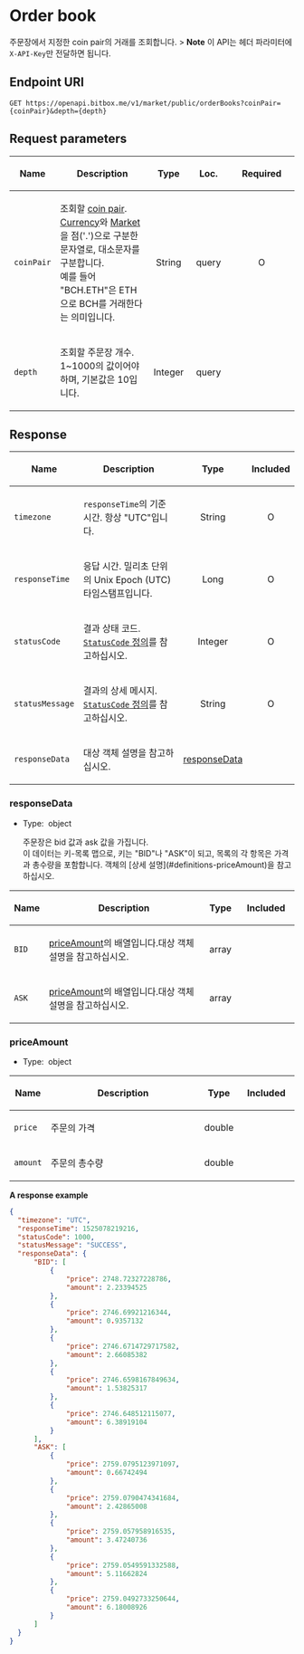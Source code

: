 # Order book

주문장에서 지정한 coin pair의 거래를 조회합니다. \> **Note** 이 API는 헤더 파라미터에 `X-API-Key`만 전달하면 됩니다.

## Endpoint URI

    GET https://openapi.bitbox.me/v1/market/public/orderBooks?coinPair={coinPair}&depth={depth}

## Request parameters

<table>

<colgroup>

<col style="width: 12%">

<col style="width: 36%">

<col style="width: 12%">

<col style="width: 15%">

<col style="width: 25%">

</colgroup>

<thead>

<tr class="header">

<th>

<strong>Name</strong>

</th>

<th>

<strong>Description</strong>

</th>

<th style="text-align: center;">

<strong>Type</strong>

</th>

<th style="text-align: center;">

<strong>Loc.</strong>

</th>

<th style="text-align: center;">

<strong>Required</strong>

</th>

</tr>

</thead>

<tbody>

<tr>

<td>

`coinPair`

</td>

<td>

조회할 [coin pair](../../5_Terms.md#coin-pair). [Currency](../../5_Terms.md#currency-for-coin-trading)와 [Market](../../5_Terms.md#market-for-coin-trading)을 점('.')으로 구분한 문자열로, 대소문자를 구분합니다.<br/>
예를 들어 "BCH.ETH"은 ETH으로 BCH를 거래한다는 의미입니다.

</td>

<td style="text-align: center;">

<span class="nowrap">String</span>

</td>

<td style="text-align: center;">

<span class="nowrap">query<span>

</td>

<td style="text-align: center;">

O

</td>

</tr>

<tr>

<td>

`depth`

</td>

<td>

조회할 주문장 개수. 1~1000의 값이어야 하며, 기본값은 10입니다.

</td>

<td style="text-align: center;">

<span class="nowrap">Integer</span>

</td>

<td style="text-align: center;">

<span class="nowrap">query<span>

</td>

<td style="text-align: center;">

 

</td>

</tr>

</tbody>

</table>

<!-- | Name | Description | Type | Loc. | Required |
|---|---|---|---|---|| `coinPair` |  조회할 [coin pair](../../5_Terms.md#coin-pair). [Currency](../../5_Terms.md#currency-for-coin-trading)와 [Market](../../5_Terms.md#market-for-coin-trading)을 점(\'.\')으로 구분한 문자열로, 대소문자를 구분합니다.<br/>
예를 들어 \"BCH.ETH\"은 ETH으로 BCH를 거래한다는 의미입니다. | <span class="nowrap">String</span> | query |  O  || `depth` |  조회할 주문장 개수. 1\~1000의 값이어야 하며, 기본값은 10입니다. | <span class="nowrap">Integer</span> | query |     | -->

## Response

<table>

<thead>

<tr class="header">

<th>

<strong>Name</strong>

</th>

<th>

<strong>Description</strong>

</th>

<th style="text-align: center;">

<strong>Type</strong>

</th>

<th style="text-align: center;">

<strong>Included</strong>

</th>

</tr>

</thead>

<tbody>

<tr>

<td>

`timezone`

</td>

<td>

`responseTime`의 기준 시간. 항상 "UTC"입니다.

</td>

<td style="text-align: center;">

<span class="nowrap"> String </span>

</td>

<td style="text-align: center;">

O

</td>

</tr>

<tr>

<td>

`responseTime`

</td>

<td>

응답 시간. 밀리초 단위의 Unix Epoch (UTC) 타임스탬프입니다.

</td>

<td style="text-align: center;">

<span class="nowrap"> Long </span>

</td>

<td style="text-align: center;">

O

</td>

</tr>

<tr>

<td>

`statusCode`

</td>

<td>

결과 상태 코드. [`StatusCode` 정의](../../1_Overview.md#statuscode-정의)를 참고하십시오.

</td>

<td style="text-align: center;">

<span class="nowrap"> Integer </span>

</td>

<td style="text-align: center;">

O

</td>

</tr>

<tr>

<td>

`statusMessage`

</td>

<td>

결과의 상세 메시지. [`StatusCode` 정의](../../1_Overview.md#statuscode-정의)를 참고하십시오.

</td>

<td style="text-align: center;">

<span class="nowrap"> String </span>

</td>

<td style="text-align: center;">

O

</td>

</tr>

<tr>

<td>

`responseData`

</td>

<td>

대상 객체 설명을 참고하십시오.

</td>

<td style="text-align: center;">

[responseData](#responsedata)

</td>

<td style="text-align: center;">

</td>

</tr>

</tbody>

</table>

### responseData

  - Type:  object
    </p>
    주문장은 bid 값과 ask 값을 가집니다.<br/>
    이 데이터는 키-목록 맵으로, 키는 "BID"나 "ASK"이 되고, 목록의 각 항목은 가격과 총수량을 포함합니다. 객체의 [상세 설명](#definitions-priceAmount)을 참고하십시오.

<table>

<colgroup>

<col style="width: 12%">

<col style="width: 56%">

<col style="width: 12%">

<col style="width: 20%">

</colgroup>

<thead>

<tr class="header">

<th>

<strong>Name</strong>

</th>

<th>

<strong>Description</strong>

</th>

<th style="text-align: center;">

<strong>Type</strong>

</th>

<th style="text-align: center;">

<strong>Included</strong>

</th>

</tr>

</thead>

<tbody>

<tr>

<td>

`BID`

</td>

<td>

[priceAmount](#priceamount)의 배열입니다.대상
객체 설명을 참고하십시오.

</td>

<td style="text-align: center;">

array

</td>

<td style="text-align: center;">

 

</td>

</tr>

<tr>

<td>

`ASK`

</td>

<td>

[priceAmount](#priceamount)의 배열입니다.대상
객체 설명을 참고하십시오.

</td>

<td style="text-align: center;">

array

</td>

<td style="text-align: center;">

 

</td>

</tr>

</tbody>

</table>

### priceAmount

  - Type:  object
    </p>

<table>

<colgroup>

<col style="width: 12%">

<col style="width: 56%">

<col style="width: 12%">

<col style="width: 20%">

</colgroup>

<thead>

<tr class="header">

<th>

<strong>Name</strong>

</th>

<th>

<strong>Description</strong>

</th>

<th style="text-align: center;">

<strong>Type</strong>

</th>

<th style="text-align: center;">

<strong>Included</strong>

</th>

</tr>

</thead>

<tbody>

<tr>

<td>

`price`

</td>

<td>

주문의 가격

</td>

<td style="text-align: center;">

double

</td>

<td style="text-align: center;">

 

</td>

</tr>

<tr>

<td>

`amount`

</td>

<td>

주문의 총수량

</td>

<td style="text-align: center;">

double

</td>

<td style="text-align: center;">

 

</td>

</tr>

</tbody>

</table>

**A response example**

``` json
{
  "timezone": "UTC",
  "responseTime": 1525078219216,
  "statusCode": 1000,
  "statusMessage": "SUCCESS",
  "responseData": {
      "BID": [
          {
              "price": 2748.72327228786,
              "amount": 2.23394525
          },
          {
              "price": 2746.69921216344,
              "amount": 0.9357132
          },
          {
              "price": 2746.6714729717582,
              "amount": 2.66085382
          },
          {
              "price": 2746.6598167849634,
              "amount": 1.53825317
          },
          {
              "price": 2746.648512115077,
              "amount": 6.38919104
          }
      ],
      "ASK": [
          {
              "price": 2759.0795123971097,
              "amount": 0.66742494
          },
          {
              "price": 2759.0790474341684,
              "amount": 2.42865008
          },
          {
              "price": 2759.057958916535,
              "amount": 3.47240736
          },
          {
              "price": 2759.0549591332588,
              "amount": 5.11662824
          },
          {
              "price": 2759.0492733250644,
              "amount": 6.18008926
          }
      ]
  }
}
```

<p/>
